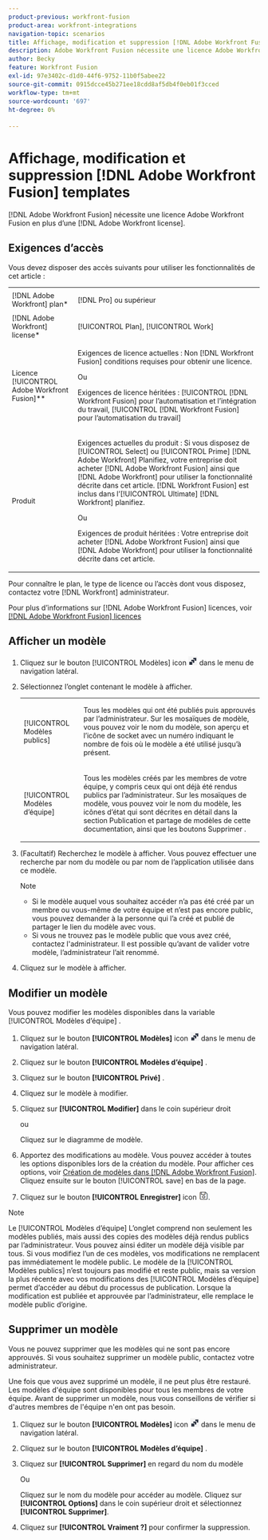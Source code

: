 ```yaml
---
product-previous: workfront-fusion
product-area: workfront-integrations
navigation-topic: scenarios
title: Affichage, modification et suppression [!DNL Adobe Workfront Fusion] templates
description: Adobe Workfront Fusion nécessite une licence Adobe Workfront Fusion en plus d’une licence Adobe Workfront.
author: Becky
feature: Workfront Fusion
exl-id: 97e3402c-d1d0-44f6-9752-11b0f5abee22
source-git-commit: 0915dcce45b271ee18cdd8af5db4f0eb01f3cced
workflow-type: tm+mt
source-wordcount: '697'
ht-degree: 0%

---
```


# Affichage, modification et suppression [!DNL Adobe Workfront Fusion] templates

[!DNL Adobe Workfront Fusion] nécessite une licence Adobe Workfront Fusion en plus d’une [!DNL Adobe Workfront license].

## Exigences d’accès

Vous devez disposer des accès suivants pour utiliser les fonctionnalités de cet article :

<table style="table-layout:auto"> 
 <col> 
 <col> 
 <tbody> 
  <tr> 
    <td role="rowheader">[!DNL Adobe Workfront] plan*</td> 
   <td> <p>[!DNL Pro] ou supérieur</p> </td> 
  </tr> 
  <tr data-mc-conditions=""> 
   <td role="rowheader">[!DNL Adobe Workfront] license*</td> 
   <td> <p>[!UICONTROL Plan], [!UICONTROL Work]</p> </td> 
  </tr> 
  <tr> 
   <td role="rowheader">Licence [!UICONTROL Adobe Workfront Fusion]**</td> 
  <td>
   <p>Exigences de licence actuelles : Non [!DNL Workfront Fusion] conditions requises pour obtenir une licence.</p>
   <p>Ou</p>
   <p>Exigences de licence héritées : [!UICONTROL [!DNL Workfront Fusion] pour l’automatisation et l’intégration du travail, [!UICONTROL [!DNL Workfront Fusion] pour l’automatisation du travail]</p>
   </td>  
  </tr> 
  <tr> 
   <td role="rowheader">Produit</td> 
   <td>
   <p>Exigences actuelles du produit : Si vous disposez de [!UICONTROL Select] ou [!UICONTROL Prime] [!DNL Adobe Workfront] Planifiez, votre entreprise doit acheter [!DNL Adobe Workfront Fusion] ainsi que [!DNL Adobe Workfront] pour utiliser la fonctionnalité décrite dans cet article. [!DNL Workfront Fusion] est inclus dans l’[!UICONTROL Ultimate] [!DNL Workfront] planifiez.</p>
   <p>Ou</p>
   <p>Exigences de produit héritées : Votre entreprise doit acheter [!DNL Adobe Workfront Fusion] ainsi que [!DNL Adobe Workfront] pour utiliser la fonctionnalité décrite dans cet article.</p>
   </td> 
  </tr> 
 </tbody> 
</table>

Pour connaître le plan, le type de licence ou l’accès dont vous disposez, contactez votre [!DNL Workfront] administrateur.

Pour plus d’informations sur [!DNL Adobe Workfront Fusion] licences, voir [[!DNL Adobe Workfront Fusion] licences](../../../workfront-fusion/get-started/license-automation-vs-integration.md)

## Afficher un modèle

1. Cliquez sur le bouton [!UICONTROL Modèles] icon ![](assets/fusion-template-icon.png) dans le menu de navigation latéral.
1. Sélectionnez l’onglet contenant le modèle à afficher.

   <table style="table-layout:auto"> 
    <col> 
    <col> 
    <tbody> 
     <tr> 
      <td role="rowheader">[!UICONTROL Modèles publics]</td> 
      <td> <p> Tous les modèles qui ont été publiés puis approuvés par l’administrateur. Sur les mosaïques de modèle, vous pouvez voir le nom du modèle, son aperçu et l’icône de socket avec un numéro indiquant le nombre de fois où le modèle a été utilisé jusqu’à présent.</p> </td> 
     </tr> 
     <tr> 
      <td role="rowheader">[!UICONTROL Modèles d’équipe]</td> 
      <td> <p>Tous les modèles créés par les membres de votre équipe, y compris ceux qui ont déjà été rendus publics par l’administrateur. Sur les mosaïques de modèle, vous pouvez voir le nom du modèle, les icônes d’état qui sont décrites en détail dans la section Publication et partage de modèles de cette documentation, ainsi que les boutons Supprimer .</p> </td> 
     </tr> 
    </tbody> 
   </table>

1. (Facultatif) Recherchez le modèle à afficher. Vous pouvez effectuer une recherche par nom du modèle ou par nom de l’application utilisée dans ce modèle.

   >[!NOTE]
   >
   >* Si le modèle auquel vous souhaitez accéder n’a pas été créé par un membre ou vous-même de votre équipe et n’est pas encore public, vous pouvez demander à la personne qui l’a créé et publié de partager le lien du modèle avec vous.
   >* Si vous ne trouvez pas le modèle public que vous avez créé, contactez l&#39;administrateur. Il est possible qu’avant de valider votre modèle, l’administrateur l’ait renommé.


1. Cliquez sur le modèle à afficher.

## Modifier un modèle

Vous pouvez modifier les modèles disponibles dans la variable [!UICONTROL Modèles d’équipe] .

1. Cliquez sur le bouton **[!UICONTROL Modèles]** icon ![](assets/fusion-template-icon.png) dans le menu de navigation latéral.
1. Cliquez sur le bouton **[!UICONTROL Modèles d’équipe]** .
1. Cliquez sur le bouton **[!UICONTROL Privé]** .
1. Cliquez sur le modèle à modifier.
1. Cliquez sur **[!UICONTROL Modifier]** dans le coin supérieur droit

   ou

   Cliquez sur le diagramme de modèle.

1. Apportez des modifications au modèle. Vous pouvez accéder à toutes les options disponibles lors de la création du modèle. Pour afficher ces options, voir [Création de modèles dans [!DNL Adobe Workfront Fusion]](../../../workfront-fusion/scenarios/templates/create-new-fusion-templates.md). Cliquez ensuite sur le bouton [!UICONTROL save] en bas de la page.
1. Cliquez sur le bouton **[!UICONTROL Enregistrer]** icon ![](assets/save-icon.png).

>[!NOTE]
>
>Le [!UICONTROL Modèles d’équipe] L’onglet comprend non seulement les modèles publiés, mais aussi des copies des modèles déjà rendus publics par l’administrateur. Vous pouvez ainsi éditer un modèle déjà visible par tous. Si vous modifiez l’un de ces modèles, vos modifications ne remplacent pas immédiatement le modèle public. Le modèle de la [!UICONTROL Modèles publics] n’est toujours pas modifié et reste public, mais sa version la plus récente avec vos modifications des [!UICONTROL Modèles d’équipe] permet d’accéder au début du processus de publication. Lorsque la modification est publiée et approuvée par l’administrateur, elle remplace le modèle public d’origine.

## Supprimer un modèle

Vous ne pouvez supprimer que les modèles qui ne sont pas encore approuvés. Si vous souhaitez supprimer un modèle public, contactez votre administrateur.

Une fois que vous avez supprimé un modèle, il ne peut plus être restauré. Les modèles d&#39;équipe sont disponibles pour tous les membres de votre équipe. Avant de supprimer un modèle, nous vous conseillons de vérifier si d&#39;autres membres de l&#39;équipe n&#39;en ont pas besoin.

1. Cliquez sur le bouton **[!UICONTROL Modèles]** icon ![](assets/fusion-template-icon.png) dans le menu de navigation latéral.
1. Cliquez sur le bouton **[!UICONTROL Modèles d’équipe]** .
1. Cliquez sur **[!UICONTROL Supprimer]** en regard du nom du modèle

   Ou

   Cliquez sur le nom du modèle pour accéder au modèle. Cliquez sur **[!UICONTROL Options]** dans le coin supérieur droit et sélectionnez **[!UICONTROL Supprimer]**.

1. Cliquez sur **[!UICONTROL Vraiment ?]** pour confirmer la suppression.
